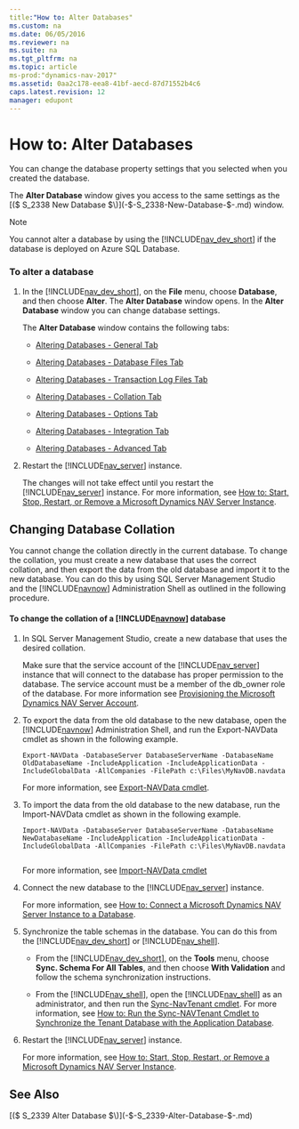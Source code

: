 ```yaml
---
title:"How to: Alter Databases"
ms.custom: na
ms.date: 06/05/2016
ms.reviewer: na
ms.suite: na
ms.tgt_pltfrm: na
ms.topic: article
ms-prod:"dynamics-nav-2017"
ms.assetid: 0aa2c178-eea8-41bf-aecd-87d71552b4c6
caps.latest.revision: 12
manager: edupont
---
```

# How to: Alter Databases
You can change the database property settings that you selected when you created the database.  
  
 The **Alter Database** window gives you access to the same settings as the [\($ S\_2338 New Database $\)](-$-S_2338-New-Database-$-.md) window.  
  
> [!NOTE]  
>  You cannot alter a database by using the [!INCLUDE[nav_dev_short](includes/nav_dev_short_md.md)] if the database is deployed on Azure SQL Database.  
  
### To alter a database  
  
1.  In the [!INCLUDE[nav_dev_short](includes/nav_dev_short_md.md)], on the **File** menu, choose **Database**, and then choose **Alter**. The **Alter Database** window opens. In the **Alter Database** window you can change database settings.  
  
     The **Alter Database** window contains the following tabs:  
  
    -   [Altering Databases \- General Tab](Altering-Databases---General-Tab.md)  
  
    -   [Altering Databases \- Database Files Tab](Altering-Databases---Database-Files-Tab.md)  
  
    -   [Altering Databases \- Transaction Log Files Tab](Altering-Databases---Transaction-Log-Files-Tab.md)  
  
    -   [Altering Databases \- Collation Tab](Altering-Databases---Collation-Tab.md)  
  
    -   [Altering Databases \- Options Tab](Altering-Databases---Options-Tab.md)  
  
    -   [Altering Databases \- Integration Tab](Altering-Databases---Integration-Tab.md)  
  
    -   [Altering Databases \- Advanced Tab](Altering-Databases---Advanced-Tab.md)  
  
2.  Restart the [!INCLUDE[nav_server](includes/nav_server_md.md)] instance.  
  
     The changes will not take effect until you restart the [!INCLUDE[nav_server](includes/nav_server_md.md)] instance. For more information, see [How to: Start, Stop, Restart, or Remove a Microsoft Dynamics NAV Server Instance](../Topic/How%20to:%20Start,%20Stop,%20Restart,%20or%20Remove%20a%20Microsoft%20Dynamics%20NAV%20Server%20Instance.md).  
  
## Changing Database Collation  
 You cannot change the collation directly in the current database. To change the collation, you must create a new database that uses the correct collation, and then export the data from the old database and import it to the new database. You can do this by using SQL Server Management Studio and the [!INCLUDE[navnow](includes/navnow_md.md)] Administration Shell as outlined in the following procedure.  
  
#### To change the collation of a [!INCLUDE[navnow](includes/navnow_md.md)] database  
  
1.  In SQL Server Management Studio, create a new database that uses the desired collation.  
  
     Make sure that the service account of the [!INCLUDE[nav_server](includes/nav_server_md.md)] instance that will connect to the database has proper permission to the database. The service account must be a member of the db\_owner role of the database. For more information see [Provisioning the Microsoft Dynamics NAV Server Account](Provisioning-the-Microsoft-Dynamics-NAV-Server-Account.md).  
  
2.  To export the data from the old database to the new database, open the [!INCLUDE[navnow](includes/navnow_md.md)] Administration Shell, and run the Export\-NAVData cmdlet as shown in the following example.  
  
    ```  
    Export-NAVData -DatabaseServer DatabaseServerName -DatabaseName OldDatabaseName -IncludeApplication -IncludeApplicationData -IncludeGlobalData -AllCompanies -FilePath c:\Files\MyNavDB.navdata  
    ```  
  
     For more information, see [Export\-NAVData cmdlet](http://go.microsoft.com/fwlink/?LinkID=401400).  
  
3.  To import the data from the old database to the new database, run the Import\-NAVData cmdlet as shown in the following example.  
  
    ```  
    Import-NAVData -DatabaseServer DatabaseServerName -DatabaseName NewDatabaseName -IncludeApplication -IncludeApplicationData -IncludeGlobalData -AllCompanies -FilePath c:\Files\MyNavDB.navdata  
  
    ```  
  
     For more information, see [Import\-NAVData cmdlet](http://go.microsoft.com/fwlink/?LinkID=401402)  
  
4.  Connect the new database to the [!INCLUDE[nav_server](includes/nav_server_md.md)] instance.  
  
     For more information, see [How to: Connect a Microsoft Dynamics NAV Server Instance to a Database](../Topic/How%20to:%20Connect%20a%20Microsoft%20Dynamics%20NAV%20Server%20Instance%20to%20a%20Database.md).  
  
5.  Synchronize the table schemas in the database. You can do this from the [!INCLUDE[nav_dev_short](includes/nav_dev_short_md.md)] or [!INCLUDE[nav_shell](includes/nav_shell_md.md)].  
  
    -   From the [!INCLUDE[nav_dev_short](includes/nav_dev_short_md.md)], on the **Tools** menu, choose **Sync. Schema For All Tables**, and then choose **With Validation** and follow the schema synchronization instructions.  
  
    -   From the [!INCLUDE[nav_shell](includes/nav_shell_md.md)], open the [!INCLUDE[nav_shell](includes/nav_shell_md.md)] as an administrator, and then run the [Sync\-NavTenant cmdlet](http://go.microsoft.com/fwlink/?LinkID=401399). For more information, see [How to: Run the Sync\-NAVTenant Cmdlet to Synchronize the Tenant Database with the Application Database](../Topic/How%20to:%20Run%20the%20Sync-NAVTenant%20Cmdlet%20to%20Synchronize%20the%20Tenant%20Database%20with%20the%20Application%20Database.md).  
  
6.  Restart the [!INCLUDE[nav_server](includes/nav_server_md.md)] instance.  
  
     For more information, see [How to: Start, Stop, Restart, or Remove a Microsoft Dynamics NAV Server Instance](../Topic/How%20to:%20Start,%20Stop,%20Restart,%20or%20Remove%20a%20Microsoft%20Dynamics%20NAV%20Server%20Instance.md).  
  
## See Also  
 [\($ S\_2339 Alter Database $\)](-$-S_2339-Alter-Database-$-.md)